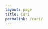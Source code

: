 ```yaml
---
layout: page
title: Cari
permalink: /cari/
---
```

<script async src="https://cse.google.com/cse.js?cx=d9004942ae75a55de"></script>
<div class="gcse-search"></div>